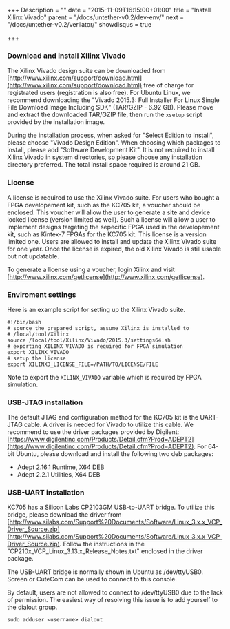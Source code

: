 +++
Description = ""
date = "2015-11-09T16:15:00+01:00"
title = "Install Xilinx Vivado"
parent = "/docs/untether-v0.2/dev-env/"
next = "/docs/untether-v0.2/verilator/"
showdisqus = true

+++

### Download and install XIlinx Vivado

The Xilinx Vivado design suite can be downloaded from [http://www.xilinx.com/support/download.html](http://www.xilinx.com/support/download.html) free of charge for registrated users (registration is also free). For Ubuntu Linux, we recommend downloading the "Vivado 2015.3: Full Installer For Linux Single File Download Image Including SDK" (TAR/GZIP - 6.92 GB). Please move and extract the downloaded TAR/GZIP file, then run the `xsetup` script provided by the installation image.

During the installation process, when asked for "Select Edition to Install", please choose "Vivado Design Edition". When choosing which packages to install, please add "Software Development Kit". It is not required to install Xilinx Vivado in system directories, so please choose any installation directory preferred. The total install space required is around 21 GB.

### License

A license is required to use the Xilinx Vivado suite. For users who bought a FPGA developement kit, such as the KC705 kit, a voucher should be enclosed. This voucher will allow the user to generate a site and device locked license (version limited as well). Such a license will allow a user to implement designs targeting the sepecific FPGA used in the developement kit, such as Kintex-7 FPGAs for the KC705 kit. This license is a version limited one. Users are allowed to install and update the Xilinx Vivado suite for one year. Once the license is expired, the old Xilinx Vivado is still usable but not updatable.

To generate a license using a voucher, login Xilinx and visit [http://www.xilinx.com/getlicense](http://www.xilinx.com/getlicense).

### Enviroment settings

Here is an example script for setting up the Xilinx Vivado suite.

    #!/bin/bash
    # source the prepared script, assume Xilinx is installed to
    # /local/tool/Xilinx
    source /local/tool/Xilinx/Vivado/2015.3/settings64.sh
    # exporting XILINX_VIVADO is required for FPGA simulation
    export XILINX_VIVADO
    # setup the license
    export XILINXD_LICENSE_FILE=/PATH/TO/LICENSE/FILE

Note to export the `XILINX_VIVADO` variable which is required by FPGA simulation.

### USB-JTAG installation

The default JTAG and configuration method for the KC705 kit is the UART-JTAG cable. A driver is needed for Vivado to utilize this cable. We recommend to use the driver packages provided by Digilent: [https://www.digilentinc.com/Products/Detail.cfm?Prod=ADEPT2](https://www.digilentinc.com/Products/Detail.cfm?Prod=ADEPT2). For 64-bit Ubuntu, please download and install the following two deb packages:

  * Adept 2.16.1 Runtime, X64 DEB
  * Adept 2.2.1 Utilities, X64 DEB

### USB-UART installation

KC705 has a Silicon Labs CP2103GM USB-to-UART bridge. To utilize this bridge, please download the driver from [http://www.silabs.com/Support%20Documents/Software/Linux_3.x.x_VCP_Driver_Source.zip](http://www.silabs.com/Support%20Documents/Software/Linux_3.x.x_VCP_Driver_Source.zip). Follow the instructions in the "CP210x_VCP_Linux_3.13.x_Release_Notes.txt" enclosed in the driver package.

The USB-UART bridge is normally shown in Ubuntu as /dev/ttyUSB0. Screen or CuteCom can be used to connect to this console.

By default, users are not allowed to connect to /dev/ttyUSB0 due to the lack of permission. The easiest way of resolving this issue is to add yourself to the dialout group.

    sudo adduser <username> dialout